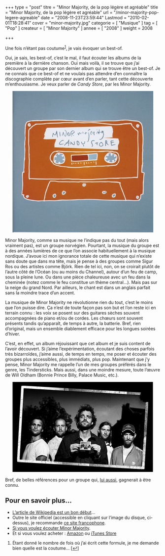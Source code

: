 +++
type = "post"
titre = "Minor Majority, de la pop légère et agréable"
title = "Minor Majority, de la pop légère et agréable"
url = "/minor-majority-pop-legere-agreable"
date = "2008-11-23T23:59:44"
Lastmod = "2010-02-01T18:28:41"
cover = "minor-majority.jpg"
categorie = [ "Musique" ]
tag = [ "Pop" ]
createur = [ "Minor Majority" ]
annee = [ "2008" ]
weight = 2008

+++

<p><em> </em></p>
<p>Une fois n&rsquo;étant pas coutume<sup><a href="#footnote_0_955" id="identifier_0_955" class="footnote-link footnote-identifier-link" title="&Eacute;tant donn&eacute; le nombre de fois o&ugrave; j&rsquo;ai &eacute;crit cette formule, je me demande bien quelle est la coutume&hellip;">1</a></sup>,  je vais évoquer un best-of.</p>
<p>Oui, je sais, les best-of, c&rsquo;est le mal, il faut écouter les albums de la première à la dernière chanson. Oui mais voilà, il se trouve que j&rsquo;ai découvert un groupe par son dernier album qui se trouve être un best-of. Je ne connais que ce best-of et ne voulais pas attendre d&rsquo;en connaître la discographie complète par cœur avant d&rsquo;en parler, tant cette découverte m&rsquo;enthousiasme. Je veux parler de <em>Candy Store</em>, par les Minor Majority.</p>
<p style="text-align: center;"><a href="http://www.minormajority.no/"><img class="size-full wp-image-956 aligncenter" title="skitched-20081123-233615" src="skitched-20081123-233615.jpg" alt="" width="457" height="457" /></a></p>
<p>Minor Majority, comme sa musique ne l&rsquo;indique pas du tout (mais alors vraiment pas), est un groupe norvégien. Pourtant, la musique du groupe est à des années lumières de ce que l&rsquo;on associe habituellement à la musique nordique. J&rsquo;avoue ici mon ignorance totale de cette musique qui n&rsquo;existe sans doute que dans ma tête, mais je pense à des groupes comme Sigur Ros ou des artistes comme Björk. Rien de tel ici, non, on se croirait plutôt de l&rsquo;autre côté de l&rsquo;Océan (ou au moins du Channel), autour d&rsquo;un feu de camp, sous la pleine lune. Ou dans une pièce chaleureuse avec un feu dans la cheminée (notez comme le feu constitue un thème central&#8230;). Mais pas sur la neige du grand Nord. Par ailleurs, le chant est dans un anglais parfait sans la moindre trace d&rsquo;un accent.</p>
<p>La musique de Minor Majority ne révolutionne rien du tout, c&rsquo;est le moins que l&rsquo;on puisse dire. Ça n&rsquo;est de toute façon pas son but et l&rsquo;on reste ici en terrain connu : les voix se posent sur des guitares sèches souvent accompagnées de piano et/ou de cordes. Les chœurs sont souvent présents tandis qu&rsquo;apparaît, de temps à autre, la batterie. Bref, rien d&rsquo;original, mais un ensemble diablement efficace pour les longues soirées d&rsquo;hiver.</p>
<p>C&rsquo;est, en effet, un album réjouissant que cet album et je suis content de l&rsquo;avoir découvert. Si j&rsquo;aime l&rsquo;expérimentation, écoutant des choses parfois très bizarroïdes, j&rsquo;aime aussi, de temps en temps, me poser et écouter des groupes plus accessibles, plus immédiats, plus pop. Maintenant que j&rsquo;y pense, Minor Majority me rappelle l&rsquo;un de mes groupes préférés dans le genre, les Tindersticks. Mais aussi, dans une moindre mesure, toute l&rsquo;œuvre de Will Oldham (Bonnie Prince Billy, Palace Music, etc.).</p>
<p style="text-align: center;"><img class="size-full wp-image-957 aligncenter" title="wallpaper_polariod_1024" src="wallpaper_polariod_1024.jpg" alt="" width="456" height="291" /></p>
<p>Bref, de belles références pour un groupe qui, <a href="/index.php/2008/11/06/ez3kiel-groupe-qui-gagnerait-a-etre-connu/">lui aussi</a>, gagnerait à être connu.</p>
<p>
<h2 id="955_pour-en-savoir-plus_1">Pour en savoir plus&#8230;</h2>
<ul>
<li><a href="http://fr.wikipedia.org/wiki/Minor_Majority">L&rsquo;article de Wikipedia est un bon début</a>&#8230;</li>
<li>Outre le site officiel (accessible en cliquant sur l&rsquo;image du disque, ci-dessus), je recommande <a href="http://www.minormajority-fr.com">ce site francophone</a>.</li>
<li><a href="http://www.lastfm.fr/music/Minor+Majority">Si vous voulez écouter Minor Majority</a>.</li>
<li>Et si vous voulez acheter : <a href="http://www.amazon.fr/s/ref=nb_ss_w?__mk_fr_FR=%C5M%C5Z%D5%D1&amp;url=search-alias%3Daps&amp;field-keywords=minor+majority&amp;x=0&amp;y=0">Amazon</a> ou <a href="http://itunes.apple.com/WebObjects/MZStore.woa/wa/viewArtist?id=62635869">iTunes Store</a></li>
</ul>
<ol class="footnotes"><li id="footnote_0_955" class="footnote">Étant donné le nombre de fois où j&rsquo;ai écrit cette formule, je me demande bien quelle est la coutume&#8230; [<a href="#identifier_0_955" class="footnote-link footnote-back-link">&#8617;</a>]</li></ol>
